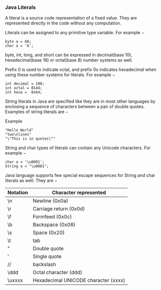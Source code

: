 ### Java Literals
A literal is a source code representation of a fixed value. They are represented directly in the code without any computation.

Literals can be assigned to any primitive type variable. For example −

```
byte a = 68;
char a = 'A';
```
byte, int, long, and short can be expressed in decimal(base 10), hexadecimal(base 16) or octal(base 8) number systems as well.

Prefix 0 is used to indicate octal, and prefix 0x indicates hexadecimal when using these number systems for literals. For example −
```
int decimal = 100;
int octal = 0144;
int hexa =  0x64;
```
String literals in Java are specified like they are in most other languages by enclosing a sequence of characters between a pair of double quotes. Examples of string literals are −

Example
```
"Hello World"
"two\nlines"
"\"This is in quotes\""
```
String and char types of literals can contain any Unicode characters. For example −
```
char a = '\u0001';
String a = "\u0001";
```
Java language supports few special escape sequences for String and char literals as well. They are −

| Notation	| Character represented |
| ----------- | ----------- |
| \n |	Newline (0x0a) |
| \r |	Carriage return (0x0d) |
| \f |	Formfeed (0x0c) |
| \b |	Backspace (0x08) |
| \s |	Space (0x20) |
| \t |	tab |
| \" |	Double quote |
| \' |	Single quote |
| &sol;&sol; |	backslash |
| \ddd |	Octal character (ddd) |
| \uxxxx |	Hexadecimal UNICODE character (xxxx) |